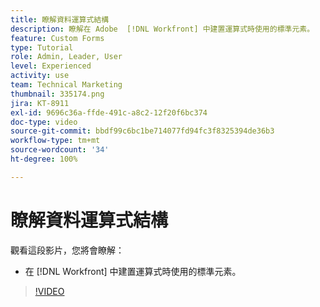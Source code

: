 ```yaml
---
title: 瞭解資料運算式結構
description: 瞭解在 Adobe  [!DNL Workfront] 中建置運算式時使用的標準元素。
feature: Custom Forms
type: Tutorial
role: Admin, Leader, User
level: Experienced
activity: use
team: Technical Marketing
thumbnail: 335174.png
jira: KT-8911
exl-id: 9696c36a-ffde-491c-a8c2-12f20f6bc374
doc-type: video
source-git-commit: bbdf99c6bc1be714077fd94fc3f8325394de36b3
workflow-type: tm+mt
source-wordcount: '34'
ht-degree: 100%

---
```


# 瞭解資料運算式結構

觀看這段影片，您將會瞭解：

* 在 [!DNL Workfront] 中建置運算式時使用的標準元素。

>[!VIDEO](https://video.tv.adobe.com/v/335174/?quality=12&learn=on&enablevpops=1)
